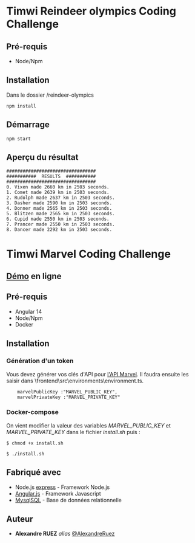 # Timwi Reindeer olympics Coding Challenge 

## Pré-requis

- Node/Npm

## Installation

Dans le dossier /reindeer-olympics

```shell
npm install
```

## Démarrage

```shell
npm start
```

## Aperçu du résultat

```shell
#################################
###########  RESULTS  ###########
#################################
0. Vixen made 2660 km in 2503 seconds.
1. Comet made 2639 km in 2503 seconds.
2. Rudolph made 2637 km in 2503 seconds.
3. Dasher made 2590 km in 2503 seconds.
4. Donner made 2565 km in 2503 seconds.
5. Blitzen made 2565 km in 2503 seconds.
6. Cupid made 2550 km in 2503 seconds.
7. Prancer made 2550 km in 2503 seconds.
8. Dancer made 2292 km in 2503 seconds.
```


# Timwi Marvel Coding Challenge 

## [Démo](http://146.59.153.148:4200/) en ligne

## Pré-requis

- Angular 14
- Node/Npm
- Docker

## Installation

### Génération d'un token

Vous devez générer vos clés d'API pour [l'API Marvel](https://developer.marvel.com/documentation/getting_started). Il faudra ensuite les saisir dans \frontend\src\environments\environment.ts.

```shell
    marvelPublicKey :"MARVEL_PUBLIC_KEY",
    marvelPrivateKey :"MARVEL_PRIVATE_KEY"
```

### Docker-compose

On vient modifier la valeur des variables *MARVEL_PUBLIC_KEY* et *MARVEL_PRIVATE_KEY* dans le fichier *install.sh* puis : 

```shell
$ chmod +x install.sh
```

```shell
$ ./install.sh
```

## Fabriqué avec

* Node.js [express](https://expressjs.com/) - Framework Node.js
* [Angular.js](https://angular.io/) - Framework Javascript
* [MysqlSQL](https://www.mysql.com/) - Base de données relationnelle

## Auteur

* **Alexandre RUEZ** _alias_ [@AlexandreRuez](https://github.com/AlexandreRuez)